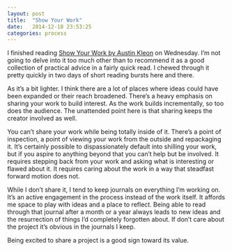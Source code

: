 ```yaml
---
layout: post
title:  "Show Your Work"
date:   2014-12-18 23:53:25
categories: process
---
```


I finished reading [Show Your Work by Austin Kleon](http://austinkleon.com/show-your-work/) on Wednesday. I’m not going to delve into it too much other than to recommend it as a good collection of practical advice in a fairly quick read. I chewed through it pretty quickly in two days of short reading bursts here and there.

As it’s a bit lighter. I think there are a lot of places where ideas could have been expanded or their reach broadened. There’s a heavy emphasis on sharing your work to build interest. As the work builds incrementally, so too does the audience. The unattended point here is that sharing keeps the creator involved as well.

You can’t share your work while being totally inside of it. There’s a point of inspection, a point of viewing your work from the outside and repackaging it. It’s certainly possible to dispassionately default into shilling your work, but if you aspire to anything beyond that you can’t help but be involved. It requires stepping back from your work and asking what is interesting or flawed about it. It requires caring about the work in a way that steadfast forward motion does not.

While I don’t share it, I tend to keep journals on everything I’m working on. It’s an active engagement in the process instead of the work itself. It affords me space to play with ideas and a place to reflect. Being able to read through that journal after a month or a year always leads to new ideas and the resurrection of things I’d completely forgotten about. If don’t care about the project it’s obvious in the journals I keep.

Being excited to share a project is a good sign toward its value.
